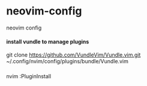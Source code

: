 # neovim-config
neovim config
#### install vundle to manage plugins
git clone https://github.com/VundleVim/Vundle.vim.git ~/.config/nvim/config/plugins/bundle/Vundle.vim
###
nvim
:PluginInstall
